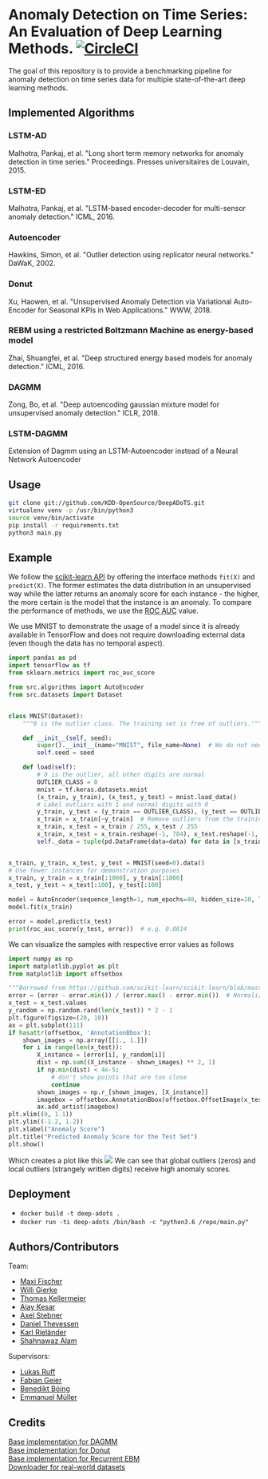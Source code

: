
# Anomaly Detection on Time Series: An Evaluation of Deep Learning Methods. [![CircleCI](https://circleci.com/gh/KDD-OpenSource/DeepADoTS/tree/master.svg?style=svg&circle-token=2f20af2255f5f2d1ca22193c1b896d1c97b270d3)](https://circleci.com/gh/KDD-OpenSource/DeepADoTS/tree/master)

The goal of this repository is to provide a benchmarking pipeline for anomaly detection on time series data for multiple state-of-the-art deep learning methods.


## Implemented Algorithms

### LSTM-AD
Malhotra, Pankaj, et al. "Long short term memory networks for anomaly detection in time series." Proceedings. Presses universitaires de Louvain, 2015.

### LSTM-ED
Malhotra, Pankaj, et al. "LSTM-based encoder-decoder for multi-sensor anomaly detection." ICML, 2016.

### Autoencoder
Hawkins, Simon, et al. "Outlier detection using replicator neural networks." DaWaK, 2002.

### Donut
Xu, Haowen, et al. "Unsupervised Anomaly Detection via Variational Auto-Encoder for Seasonal KPIs in Web Applications." WWW, 2018.

### REBM using a restricted Boltzmann Machine as energy-based model
Zhai, Shuangfei, et al. "Deep structured energy based models for anomaly detection." ICML, 2016.

### DAGMM
Zong, Bo, et al. "Deep autoencoding gaussian mixture model for unsupervised anomaly detection." ICLR, 2018.

### LSTM-DAGMM
Extension of Dagmm using an LSTM-Autoencoder instead of a Neural Network Autoencoder


## Usage

```bash
git clone git://github.com/KDD-OpenSource/DeepADoTS.git  
virtualenv venv -p /usr/bin/python3  
source venv/bin/activate  
pip install -r requirements.txt  
python3 main.py
```


## Example
We follow the [scikit-learn API](http://scikit-learn.org/dev/developers/contributing.html#different-objects) by offering the interface methods `fit(X)` and `predict(X)`. The former estimates the data distribution in an unsupervised way while the latter returns an anomaly score for each instance - the higher, the more certain is the model that the instance is an anomaly. To compare the performance of methods, we use the [ROC AUC](http://scikit-learn.org/stable/modules/generated/sklearn.metrics.roc_auc_score.html) value.


We use MNIST to demonstrate the usage of a model since it is already available in TensorFlow and does not require downloading external data (even though the data has no temporal aspect).

```python
import pandas as pd
import tensorflow as tf
from sklearn.metrics import roc_auc_score

from src.algorithms import AutoEncoder
from src.datasets import Dataset


class MNIST(Dataset):
    """0 is the outlier class. The training set is free of outliers."""

    def __init__(self, seed):
        super().__init__(name="MNIST", file_name=None)  # We do not need to load data from a file
        self.seed = seed

    def load(self):
        # 0 is the outlier, all other digits are normal
        OUTLIER_CLASS = 0
        mnist = tf.keras.datasets.mnist
        (x_train, y_train), (x_test, y_test) = mnist.load_data()
        # Label outliers with 1 and normal digits with 0
        y_train, y_test = (y_train == OUTLIER_CLASS), (y_test == OUTLIER_CLASS)
        x_train = x_train[~y_train]  # Remove outliers from the training set
        x_train, x_test = x_train / 255, x_test / 255
        x_train, x_test = x_train.reshape(-1, 784), x_test.reshape(-1, 784)
        self._data = tuple(pd.DataFrame(data=data) for data in [x_train, y_train, x_test, y_test])


x_train, y_train, x_test, y_test = MNIST(seed=0).data()
# Use fewer instances for demonstration purposes
x_train, y_train = x_train[:1000], y_train[:1000]
x_test, y_test = x_test[:100], y_test[:100]

model = AutoEncoder(sequence_length=1, num_epochs=40, hidden_size=10, lr=1e-4)
model.fit(x_train)

error = model.predict(x_test)
print(roc_auc_score(y_test, error))  # e.g. 0.8614
```
We can visualize the samples with respective error values as follows
```python
import numpy as np
import matplotlib.pyplot as plt
from matplotlib import offsetbox

"""Borrowed from https://github.com/scikit-learn/scikit-learn/blob/master/examples/manifold/plot_lle_digits.py#L44"""
error = (error - error.min()) / (error.max() - error.min())  # Normalize error
x_test = x_test.values
y_random = np.random.rand(len(x_test)) * 2 - 1
plt.figure(figsize=(20, 10))
ax = plt.subplot(111)
if hasattr(offsetbox, 'AnnotationBbox'):
    shown_images = np.array([[1., 1.]])
    for i in range(len(x_test)):
        X_instance = [error[i], y_random[i]]
        dist = np.sum((X_instance - shown_images) ** 2, 1)
        if np.min(dist) < 4e-5:
            # don't show points that are too close
            continue
        shown_images = np.r_[shown_images, [X_instance]]
        imagebox = offsetbox.AnnotationBbox(offsetbox.OffsetImage(x_test[i].reshape(28, 28), cmap=plt.cm.gray_r), X_instance)
        ax.add_artist(imagebox)
plt.xlim((0, 1.1))
plt.ylim((-1.2, 1.2))
plt.xlabel("Anomaly Score")
plt.title("Predicted Anomaly Score for the Test Set")
plt.show()
```
Which creates a plot like this
![](https://user-images.githubusercontent.com/6676439/48005276-51ee4c80-e113-11e8-8887-ac887e2cdde4.png)
We can see that global outliers (zeros) and local outliers (strangely written digits) receive high anomaly scores.


## Deployment

- `docker build -t deep-adots .`
- `docker run -ti deep-adots /bin/bash -c "python3.6 /repo/main.py"`


## Authors/Contributors
Team:
* [Maxi Fischer](https://github.com/maxifischer)
* [Willi Gierke](https://github.com/WGierke)
* [Thomas Kellermeier](https://github.com/Chaoste)
* [Ajay Kesar](https://github.com/weaslbe)
* [Axel Stebner](https://github.com/xasetl)
* [Daniel Thevessen](https://github.com/danthe96)
* [Karl Rieländer](https://github.com/rielaender)
* [Shahnawaz Alam](https://github.com/shaanrockz)

Supervisors:
* [Lukas Ruff](https://github.com/lukasruff)
* [Fabian Geier](https://github.com/fabiangei)
* [Benedikt Böing](https://github.com/bboeing)
* [Emmanuel Müller](https://github.com/emmanuel-mueller)


## Credits
[Base implementation for DAGMM](https://github.com/danieltan07/dagmm)  
[Base implementation for Donut](https://github.com/haowen-xu/donut)  
[Base implementation for Recurrent EBM](https://github.com/dshieble/Music_RNN_RBM)  
[Downloader for real-world datasets](https://github.com/chickenbestlover/RNN-Time-series-Anomaly-Detection/blob/master/0_download_dataset.py)
